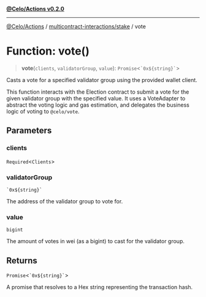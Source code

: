 [**@Celo/Actions v0.2.0**](../../../README.md)

***

[@Celo/Actions](../../../modules.md) / [multicontract-interactions/stake](../README.md) / vote

# Function: vote()

> **vote**(`clients`, `validatorGroup`, `value`): `Promise`\<`` `0x${string}` ``\>

Casts a vote for a specified validator group using the provided wallet client.

This function interacts with the Election contract to submit a vote for the given
validator group with the specified value. It uses a VoteAdapter to abstract the
voting logic and gas estimation, and delegates the business logic of voting to `@celo/vote`.

## Parameters

### clients

`Required`\<`Clients`\>

### validatorGroup

`` `0x${string}` ``

The address of the validator group to vote for.

### value

`bigint`

The amount of votes in wei (as a bigint) to cast for the validator group.

## Returns

`Promise`\<`` `0x${string}` ``\>

A promise that resolves to a Hex string representing the transaction hash.
